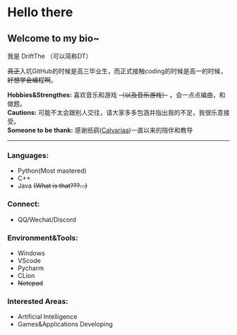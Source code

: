 # Hello there
## Welcome to my bio~



我是 DriftThe （可以简称DT）

~~真正~~入坑GitHub的时候是高三毕业生，而正式接触coding的时候是高一的时候，~~好想学会编程啊~~。

**Hobbies&Strengthes:** 喜欢音乐和游戏 ~~（以及音乐游戏）~~ 。会一点点编曲，和做题。<br>
**Cautions:** 可能不太会跟别人交往，请大家多多包涵并指出我的不足，我很乐意接受。<br>
**Someone to be thank:** 感谢纸鹞([Calvariaa](https://github.com/Calvariaa/))一直以来的陪伴和教导

---

### Languages:
- Python(Most mastered)
- C++
- Java ~~(What is that???...)~~

### Connect:
- QQ/Wechat/Discord

### Environment&Tools:
- Windows
- VScode
- Pycharm
- CLion
- ~~Notepad~~

### Interested Areas:
- Artificial Intelligence
- Games&Applications Developing
